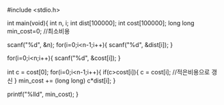 #include <stdio.h>

int main(void){
  int n, i;
  int dist[100000];
  int cost[100000];
  long long min_cost=0; //최소비용
  
  scanf("%d", &n);
  for(i=0;i<n-1;i++){
    scanf("%d", &dist[i]);
  }

  for(i=0;i<n;i++){
    scanf("%d", &cost[i]);
  }

  int c = cost[0];
  for(i=0;i<n-1;i++){
    if(c>cost[i]){
      c = cost[i]; //적은비용으로 갱신
      }
      min_cost += (long long) c*dist[i];
  }

  printf("%lld", min_cost);
}
